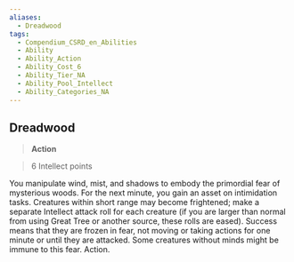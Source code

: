 ```yaml
---
aliases:
  - Dreadwood
tags:
  - Compendium_CSRD_en_Abilities
  - Ability
  - Ability_Action
  - Ability_Cost_6
  - Ability_Tier_NA
  - Ability_Pool_Intellect
  - Ability_Categories_NA
---
```

  
    
## Dreadwood    
>**Action**    
>6 Intellect points  
    
You manipulate wind, mist, and shadows to embody the primordial fear of mysterious woods. For the next minute, you gain an asset on intimidation tasks. Creatures within short range may become frightened; make a separate Intellect attack roll for each creature (if you are larger than normal from using Great Tree or another source, these rolls are eased). Success means that they are frozen in fear, not moving or taking actions for one minute or until they are attacked. Some creatures without minds might be immune to this fear. Action.